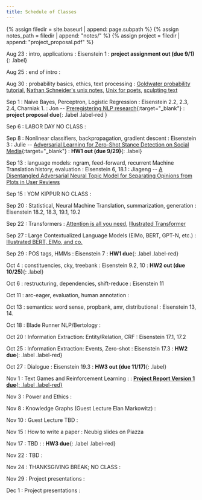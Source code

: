 ```yaml
---
title: Schedule of Classes
---
```



{% assign filedir = site.baseurl | append: page.subpath %} 
{% assign notes_path = filedir | append: "notes/" %} 
{% assign project = filedir | append: "project_proposal.pdf" %}

<!--  
Instructions:

INDENTATION COUNTS

Each day should be formatted exactly as follows

Date
: Lessons Covered
  : Reading List
    : In Class Presentations
: **Assignment/Announcement**{: .label}


To add a hyperlink for readings, due it as follows
  : [Example Paper](http://linktopaper.edu)

To make the hyperlink open in a new tab by default
  : [Example Paper](http://linktopaper.edu){:target=_"blank"}

The announcement can be made red for due dates as follows
: **Assignment Due**{: .label .label-red }

-->

Aug 23
: intro, applications
  : Eisenstein 1
: **project assignment out (due 9/1)**{: .label}

Aug 25
: end of intro
  : 

Aug 30
: probability basics, ethics, text processing
  : [Goldwater probability tutorial](http://homepages.inf.ed.ac.uk/sgwater/teaching/general/probability.pdf), 
  [Nathan Schneider's unix notes](https://github.com/nschneid/unix-text-commands), 
  [Unix for poets](https://www.cs.upc.edu/~padro/Unixforpoets.pdf), 
  [sculpting text](http://matt.might.net/articles/sculpting-text/)

Sep 1
: Naive Bayes, Perceptron, Logistic Regression
  : Eisenstein 2.2, 2.3, 2.4, Charniak 1.
    : Jon -- [Preregistering NLP research](https://urldefense.com/v3/__https://aclanthology.org/2021.naacl-main.51.pdf__;!!LIr3w8kk_Xxm!7IHnc2yrXOYRMf16ULiIu7L_OnNq0Bi05vwoghJcCoWmqMQi0sLcotZFuISGebs$){:target="_blank"}
: **project proposal due**{: .label .label-red }


Sep 6
: LABOR DAY NO CLASS
  : 

Sep 8
: Nonlinear classifiers, backpropagation, gradient descent
  : Eisenstein 3
    : Julie -- [Adversarial Learning for Zero-Shot Stance Detection on Social Media](https://urldefense.com/v3/__https://aclanthology.org/2021.naacl-main.379.pdf__;!!LIr3w8kk_Xxm!7IHnc2yrXOYRMf16ULiIu7L_OnNq0Bi05vwoghJcCoWmqMQi0sLcotZFqnDAFNk$){:target="_blank"}
: **HW1 out (due 9/29)**{: .label}

Sep 13
: language models: ngram, feed-forward, recurrent Machine Translation history, evaluation
  : Eisenstein 6, 18.1
  : Jiageng -- [A Disentangled Adversarial Neural Topic Model for Separating Opinions from Plots in User Reviews](https://aclanthology.org/2021.naacl-main.228/)
  
Sep 15
: YOM KIPPUR NO CLASS
  : 

Sep 20
: Statistical, Neural Machine Translation, summarization, generation
  : Eisenstein 18.2, 18.3, 19.1, 19.2
  
Sep 22
: Transformers
  : [Attention is all you need](https://arxiv.org/abs/1706.03762), [Illustrated Transformer](http://jalammar.github.io/illustrated-transformer/)

Sep 27
: Large Contextualized Language Models (ElMo, BERT, GPT-N, etc.)
  : [Illustrated BERT, ElMo, and co.](http://jalammar.github.io/illustrated-bert/)
  
Sep 29
: POS tags, HMMs
  : Eisenstein 7
: **HW1 due**{: .label .label-red}

Oct 4
: constituencies, cky, treebank
  : Eisenstein 9.2, 10
: **HW2 out (due 10/25)**{: .label}

Oct 6
: restructuring, dependencies, shift-reduce
  : Eisenstein 11

Oct 11
: arc-eager, evaluation, human annotation
  : 

Oct 13
: semantics: word sense, propbank, amr, distributional
  : Eisenstein 13, 14.
  
Oct 18
: Blade Runner NLP/Bertology
  : 

Oct 20
: Information Extraction: Entity/Relation, CRF
  : Eisenstein 17.1, 17.2


Oct 25
: Information Extraction: Events, Zero-shot
  : Eisenstein 17.3
: **HW2 due**{: .label .label-red}

Oct 27
: Dialogue
  : Eisenstein 19.3
: **HW3 out (due 11/17)**{: .label}

Nov 1
: Text Games and Reinforcement Learning
  : 
: [**Project Report Version 1 due**{: .label .label-red}](({{project}}){:target="_blank"})

Nov 3
: Power and Ethics
  : 

Nov 8
: Knowledge Graphs (Guest Lecture Elan Markowitz)
  : 

Nov 10
: Guest Lecture TBD
  :  

Nov 15
: How to write a paper
  : Neubig slides on Piazza

Nov 17
: TBD
  : 
: **HW3 due**{: .label .label-red}

Nov 22
: TBD
  : 

Nov 24
: THANKSGIVING BREAK; NO CLASS
  : 

Nov 29
: Project presentations
  : 

Dec 1
: Project presentations
  : 
